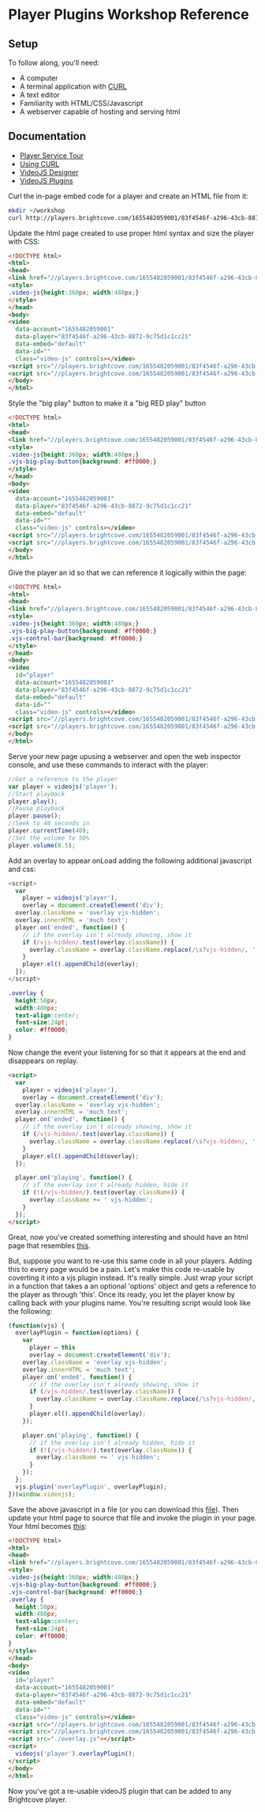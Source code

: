 # Player Plugins Workshop Reference

## Setup
To follow along, you'll need:
 * A computer
 * A terminal application with [CURL](http://curl.haxx.se)
 * A text editor
 * Familiarity with HTML/CSS/Javascript
 * A webserver capable of hosting and serving html

## Documentation
 * [Player Service Tour](http://docs.brightcove.com/en/video-cloud/players/guides/playertour.html)
 * [Using CURL](http://curl.haxx.se/docs/manpage.html)
 * [VideoJS Designer](http://designer.videojs.com/)
 * [VideoJS Plugins](https://github.com/videojs/video.js/blob/master/docs/guides/plugins.md)

Curl the in-page embed code for a player and create an HTML file from it:
```bash
mkdir ~/workshop
curl http://players.brightcove.com/1655482059001/83f4546f-a296-43cb-8872-9c75d1c1cc21_default/in_page.embed > ~/workshop/plugin.html
```

Update the html page created to use proper html syntax and size the player with CSS:
```html
<!DOCTYPE html>
<html>
<head>
<link href="//players.brightcove.com/1655482059001/83f4546f-a296-43cb-8872-9c75d1c1cc21_default/bc.min.css" rel="stylesheet">
<style>
.video-js{height:360px; width:480px;}
</style>
</head>
<body>
<video
  data-account="1655482059001"
  data-player="83f4546f-a296-43cb-8872-9c75d1c1cc21"
  data-embed="default"
  data-id=""
  class="video-js" controls></video>
<script src="//players.brightcove.com/1655482059001/83f4546f-a296-43cb-8872-9c75d1c1cc21_default/node_modules/video.js/dist/video-js/video.js"></script>
<script src="//players.brightcove.com/1655482059001/83f4546f-a296-43cb-8872-9c75d1c1cc21_default/bc.min.js"></script>
</body>
</html>
```

Style the "big play" button to make it a "big RED play" button
```html
<!DOCTYPE html>
<html>
<head>
<link href="//players.brightcove.com/1655482059001/83f4546f-a296-43cb-8872-9c75d1c1cc21_default/bc.min.css" rel="stylesheet">
<style>
.video-js{height:360px; width:480px;}
.vjs-big-play-button{background: #ff0000;}
</style>
</head>
<body>
<video
  data-account="1655482059001"
  data-player="83f4546f-a296-43cb-8872-9c75d1c1cc21"
  data-embed="default"
  data-id=""
  class="video-js" controls></video>
<script src="//players.brightcove.com/1655482059001/83f4546f-a296-43cb-8872-9c75d1c1cc21_default/node_modules/video.js/dist/video-js/video.js"></script>
<script src="//players.brightcove.com/1655482059001/83f4546f-a296-43cb-8872-9c75d1c1cc21_default/bc.min.js"></script>
</body>
</html>
```

Give the player an id so that we can reference it logically within the page:
```html
<!DOCTYPE html>
<html>
<head>
<link href="//players.brightcove.com/1655482059001/83f4546f-a296-43cb-8872-9c75d1c1cc21_default/bc.min.css" rel="stylesheet">
<style>
.video-js{height:360px; width:480px;}
.vjs-big-play-button{background: #ff0000;}
.vjs-control-bar{background: #ff0000;}
</style>
</head>
<body>
<video
  id="player"
  data-account="1655482059001"
  data-player="83f4546f-a296-43cb-8872-9c75d1c1cc21"
  data-embed="default"
  data-id=""
  class="video-js" controls></video>
<script src="//players.brightcove.com/1655482059001/83f4546f-a296-43cb-8872-9c75d1c1cc21_default/node_modules/video.js/dist/video-js/video.js"></script>
<script src="//players.brightcove.com/1655482059001/83f4546f-a296-43cb-8872-9c75d1c1cc21_default/bc.min.js"></script>
</body>
</html>
```


Serve your new page upusing a webserver and open the web inspector console, and use these commands to interact
with the player:
```javascript
//Get a reference to the player
var player = videojs('player');
//Start playback
player.play();
//Pause playback
player.pause();
//Seek to 40 seconds in
player.currentTime(40);
//Set the volume to 50%
player.volume(0.5);
```

Add an overlay to appear onLoad adding the following additional javascript and css:
```javascript
<script>
  var 
    player = videojs('player'),
    overlay = document.createElement('div');
  overlay.className = 'overlay vjs-hidden';
  overlay.innerHTML = 'much text';
  player.on('ended', function() {
    // if the overlay isn't already showing, show it
    if (/vjs-hidden/.test(overlay.className)) {
      overlay.className = overlay.className.replace(/\s?vjs-hidden/, '');
    }
    player.el().appendChild(overlay);
  });
</script>
```
```css
.overlay {
  height:50px; 
  width:480px;
  text-align:center;
  font-size:24pt;
  color: #ff0000;
}
```

Now change the event your listening for so that it appears at the end and disappears on replay.
```html
<script>
  var 
    player = videojs('player'),
    overlay = document.createElement('div');
  overlay.className = 'overlay vjs-hidden';
  overlay.innerHTML = 'much text';
  player.on('ended', function() {
    // if the overlay isn't already showing, show it
    if (/vjs-hidden/.test(overlay.className)) {
      overlay.className = overlay.className.replace(/\s?vjs-hidden/, '');
    }
    player.el().appendChild(overlay);
  });

  player.on('playing', function() {
    // if the overlay isn't already hidden, hide it
    if (!(/vjs-hidden/).test(overlay.className)) {
      overlay.className += ' vjs-hidden';
    }
  });
</script>
```

Great, now you've created something interesting and should have an html page that resembles [this](in-page-plugin.html).

But, suppose you want to re-use this same code in all your players.  Adding this to every page would be a pain.
Let's make this code re-usable by coverting it into a vjs plugin instead.  It's really simple. Just wrap your 
script in a function that takes a an optional 'options' object and gets a reference to the player as through 
'this'. Once its ready, you let the player know by calling back with your plugins name. You're resulting script 
would look like the following:
```javascript
(function(vjs) {
  overlayPlugin = function(options) {
    var 
      player = this
      overlay = document.createElement('div');
    overlay.className = 'overlay vjs-hidden';
    overlay.innerHTML = 'much text';
    player.on('ended', function() {
      // if the overlay isn't already showing, show it
      if (/vjs-hidden/.test(overlay.className)) {
        overlay.className = overlay.className.replace(/\s?vjs-hidden/, '');
      }
      player.el().appendChild(overlay);
    });

    player.on('playing', function() {
      // if the overlay isn't already hidden, hide it
      if (!(/vjs-hidden/).test(overlay.className)) {
        overlay.className += ' vjs-hidden';
      }
    });
  };
  vjs.plugin('overlayPlugin', overlayPlugin);
})(window.videojs);
```

Save the above javascript in a file (or you can download this [file](overlay.js)).  Then update your html page to
source that file and invoke the plugin in your page.  Your html becomes [this](vjs-plugin.html):
```html
<!DOCTYPE html>
<html>
<head>
<link href="//players.brightcove.com/1655482059001/83f4546f-a296-43cb-8872-9c75d1c1cc21_default/bc.min.css" rel="stylesheet">
<style>
.video-js{height:360px; width:480px;}
.vjs-big-play-button{background: #ff0000;}
.vjs-control-bar{background: #ff0000;}
.overlay {
  height:50px; 
  width:480px;
  text-align:center;
  font-size:24pt;
  color: #ff0000;
}
</style>
</head>
<body>
<video 
  id="player"
  data-account="1655482059001"
  data-player="83f4546f-a296-43cb-8872-9c75d1c1cc21"
  data-embed="default"
  data-id=""
  class="video-js" controls></video>
<script src="//players.brightcove.com/1655482059001/83f4546f-a296-43cb-8872-9c75d1c1cc21_default/node_modules/video.js/dist/video-js/video.js"></script>
<script src="//players.brightcove.com/1655482059001/83f4546f-a296-43cb-8872-9c75d1c1cc21_default/bc.min.js"></script>
<script src="./overlay.js"></script>
<script>
  videojs('player').overlayPlugin();
</script>
</body>
</html>
```

Now you've got a re-usable videoJS plugin that can be added to any Brightcove player.